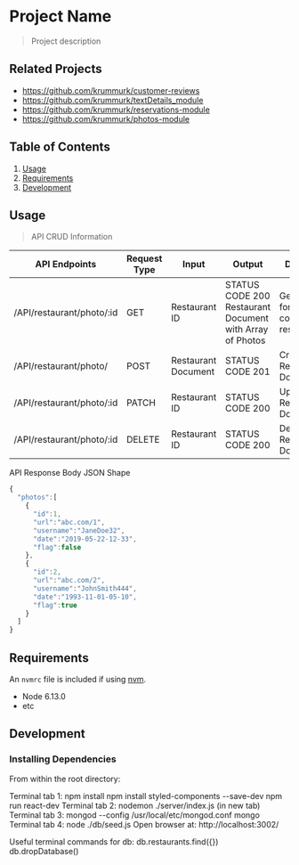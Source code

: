 # Project Name

> Project description

## Related Projects

  - https://github.com/krummurk/customer-reviews
  - https://github.com/krummurk/textDetails_module
  - https://github.com/krummurk/reservations-module
  - https://github.com/krummurk/photos-module

## Table of Contents

1. [Usage](#Usage)
1. [Requirements](#requirements)
1. [Development](#development)

## Usage

> API CRUD Information

| API Endpoints  | Request Type | Input | Output | Description  |
| ------------- | ------------- | ------------- | ------------- | ------------- | 
| /API/restaurant/photo/:id | GET  | Restaurant ID  | STATUS CODE 200 Restaurant Document with Array of Photos | Gets photos for corresponding restaurant  |
| /API/restaurant/photo/ | POST  | Restaurant Document   | STATUS CODE 201  | Create a Restaurant Document  | 
| /API/restaurant/photo/:id | PATCH  | Restaurant ID  | STATUS CODE 200  | Update a Restaurant Document  |
| /API/restaurant/photo/:id | DELETE  | Restaurant ID  | STATUS CODE 200  | Delete a Restaurant Document  |

API Response Body JSON Shape
```javascript
{
  "photos":[
    {
      "id":1,
      "url":"abc.com/1",
      "username":"JaneDoe32",
      "date":"2019-05-22-12-33",
      "flag":false
    },
    {
      "id":2,
      "url":"abc.com/2",
      "username":"JohnSmith444",
      "date":"1993-11-01-05-10",
      "flag":true
    }
  ]
}
```
## Requirements

An `nvmrc` file is included if using [nvm](https://github.com/creationix/nvm).

- Node 6.13.0
- etc

## Development

### Installing Dependencies

From within the root directory:

Terminal tab 1:
  npm install
  npm install styled-components --save-dev
  npm run react-dev
Terminal tab 2:
  nodemon ./server/index.js (in new tab)
Terminal tab 3:
  mongod --config /usr/local/etc/mongod.conf
  mongo
Terminal tab 4:
  node ./db/seed.js
Open browser at: http://localhost:3002/


Useful terminal commands for db:
  db.restaurants.find({})
  db.dropDatabase()
